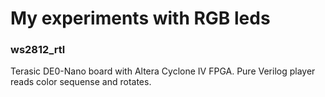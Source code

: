 # My experiments with RGB leds

### ws2812_rtl

Terasic DE0-Nano board with Altera Cyclone IV FPGA.
Pure Verilog player reads color sequense and rotates.
